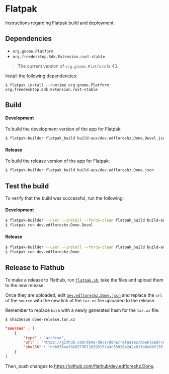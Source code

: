 # Flatpak
Instructions regarding Flatpak build and deployment.

## Dependencies
- `org.gnome.Platform`
- `org.freedesktop.Sdk.Extension.rust-stable`

> The current version of `org.gnome.Platform` is 43.

Install the following dependencies:
```
$ flatpak install --runtime org.gnome.Platform org.freedesktop.Sdk.Extension.rust-stable
```

## Build

#### Development
To build the development version of the app for Flatpak:
```bash
$ flatpak-builder flatpak_build build-aux/dev.edfloreshz.Done.Devel.json
```

#### Release
To build the release version of the app for Flatpak:
```bash
$ flatpak-builder flatpak_build build-aux/dev.edfloreshz.Done.json
```

## Test the build
To verify that the build was successful, run the following:

#### Development
```bash
$ flatpak-builder --user --install --force-clean flatpak_build build-aux/dev.edfloreshz.Done.Devel.json
$ flatpak run dev.edfloreshz.Done.Devel
```

#### Release
```bash
$ flatpak-builder --user --install --force-clean flatpak_build build-aux/dev.edfloreshz.Done.json
$ flatpak run dev.edfloreshz.Done
```

## Release to Flathub
To make a release to Flathub, run [`flatpak.sh`](scripts/flatpak.sh), take the files and upload them to the new release. 

Once they are uploaded, edit [`dev.edfloreshz.Done.json`](https://github.com/flathub/dev.edfloreshz.Done/blob/master/dev.edfloreshz.Done.json) and replace the `url` of the `source` with the new link of the `tar.xz` file uploaded to the release.

Remember to replace `hash` with a newly generated hash for the `tar.xz` file:

```
$ sha256sum done-release.tar.xz
```

```json
"sources" : [
    {
        "type" : "archive",
        "url" : "https://github.com/done-devs/done/releases/download/version/done-release.tar.xz", // New download url
        "sha256" : "dcb976ea39287790728399151a9c30926e242a01fa9c68f13ff1d95b48fb2b1f" // New hash
    }
]
```

Then, push changes to https://github.com/flathub/dev.edfloreshz.Done.
